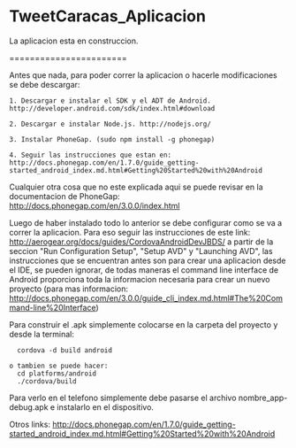 TweetCaracas_Aplicacion
=======================

La aplicacion esta en construccion.

=======================

  Antes que nada, para poder correr la aplicacion o hacerle modificaciones se debe descargar:
  
    1. Descargar e instalar el SDK y el ADT de Android. http://developer.android.com/sdk/index.html#download 
    
    2. Descargar e instalar Node.js. http://nodejs.org/
    
    3. Instalar PhoneGap. (sudo npm install -g phonegap)
    
    4. Seguir las instrucciones que estan en: 
    http://docs.phonegap.com/en/1.7.0/guide_getting-started_android_index.md.html#Getting%20Started%20with%20Android

  Cualquier otra cosa que no este explicada aqui se puede revisar en la documentacion de PhoneGap:
  http://docs.phonegap.com/en/3.0.0/index.html

  Luego de haber instalado todo lo anterior se debe configurar como se va a correr la aplicacion. Para eso seguir las instrucciones de este link:
http://aerogear.org/docs/guides/CordovaAndroidDevJBDS/
a partir de la seccion "Run Configuration Setup", "Setup AVD" y "Launching AVD", las instrucciones que se encuentran antes son para crear una aplicacion desde el IDE, se pueden ignorar, de todas maneras el command line interface de Android proporciona toda la informacion necesaria para crear un nuevo proyecto (para mas informacion: http://docs.phonegap.com/en/3.0.0/guide_cli_index.md.html#The%20Command-line%20Interface)

  Para construir el .apk simplemente colocarse en la carpeta del proyecto y desde la terminal: 
  
      cordova -d build android
  
    o tambien se puede hacer:
      cd platforms/android
      ./cordova/build
      
  Para verlo en el telefono simplemente debe pasarse el archivo nombre_app-debug.apk e instalarlo en el dispositivo.
  
  Otros links: 
  http://docs.phonegap.com/en/1.7.0/guide_getting-started_android_index.md.html#Getting%20Started%20with%20Android





